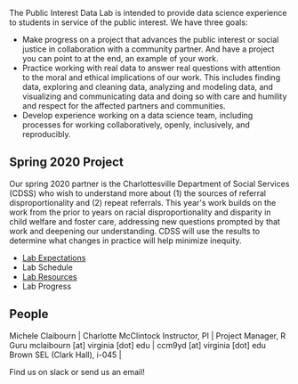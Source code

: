 The Public Interest Data Lab is intended to provide data science experience to students in service of the public interest. We have three goals:

* Make progress on a project that advances the public interest or social justice in collaboration with a community partner. And have a project you can point to at the end, an example of your work.
* Practice working with real data to answer real questions with attention to the moral and ethical implications of our work. This includes finding data, exploring and cleaning data, analyzing and modeling data, and visualizing and communicating data and doing so with care and humility and respect for the affected partners and communities.
* Develop experience working on a data science team, including processes for working collaboratively, openly, inclusively, and reproducibly.
 
## Spring 2020 Project
Our spring 2020 partner is the Charlottesville Department of Social Services (CDSS) who wish to understand more about (1) the sources of referral disproportionality and (2) repeat referrals. This year's work builds on the work from the prior to years on racial disproportionality and disparity in child welfare and foster care, addressing new questions prompted by that work and deepening our understanding. CDSS will use the results to determine what changes in practice will help minimize inequity.

* [Lab Expectations](expectations.html)
* Lab Schedule
* [Lab Resources](resources.html)
* Lab Progress

## People

Michele Claibourn | Charlotte McClintock
Instructor, PI | Project Manager, R Guru
mclaibourn [at] virginia [dot] edu | ccm9yd [at] virginia [dot] edu
Brown SEL (Clark Hall), i-045 | 

Find us on slack or send us an email!
